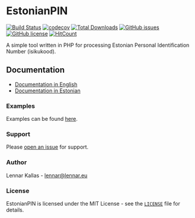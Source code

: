 # EstonianPIN

[![Build Status](https://travis-ci.org/lkallas/estonianpin.svg?branch=master)](https://travis-ci.org/lkallas/estonianpin)
[![codecov](https://codecov.io/gh/lkallas/estonianpin/branch/master/graph/badge.svg)](https://codecov.io/gh/lkallas/estonianpin)
[![Total Downloads](https://poser.pugx.org/lkallas/estonianpin/downloads)](https://packagist.org/packages/lkallas/estonianpin)
[![GitHub issues](https://img.shields.io/github/issues/lkallas/estonianpin.svg)](https://github.com/lkallas/estonianpin/issues)
[![GitHub license](https://img.shields.io/github/license/lkallas/estonianpin.svg)](https://github.com/lkallas/estonianpin/blob/master/LICENSE)
[![HitCount](http://hits.dwyl.io/lkallas/estonianpin.svg)](http://hits.dwyl.io/lkallas/estonianpin)


A simple tool written in PHP for processing Estonian Personal Identification Number (isikukood).

## Documentation

- [Documentation in English](docs/README_en.md)
- [Documentation in Estonian](docs/README_et.md)

### Examples
Examples can be found [here](/examples).

### Support

Please [open an issue](https://github.com/lkallas/estonianpin/issues/new) for support.

### Author

Lennar Kallas - <lennar@lennar.eu>

### License

EstonianPIN is licensed under the MIT License - see the [`LICENSE`](LICENSE) file for details.


